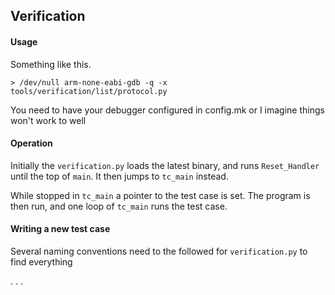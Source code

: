 ## Verification

#### Usage

Something like this.

`> /dev/null arm-none-eabi-gdb -q -x tools/verification/list/protocol.py `

You need to have your debugger configured in config.mk or I imagine
things won't work to well

#### Operation

Initially the `verification.py` loads the latest binary, and runs
`Reset_Handler` until the top of `main`. It then jumps to `tc_main` instead.

While stopped in `tc_main` a pointer to the test case is set. The
program is then run, and one loop of `tc_main` runs the test case.

#### Writing a new test case

Several naming conventions need to the followed for `verification.py`
to find everything

.
.
.
